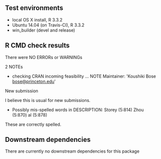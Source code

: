 Test environments
-----------------

-   local OS X install, R 3.3.2
-   Ubuntu 14.04 (on Travis-CI), R 3.3.2
-   win\_builder (devel and release)

R CMD check results
-------------------

There were NO ERRORs or WARNINGs

2 NOTEs

-   checking CRAN incoming feasibility ... NOTE Maintainer: 'Koushiki
    Bose <bose@princeton.edu>'

New submission

I believe this is usual for new submissions.

-   Possibly mis-spelled words in DESCRIPTION: Storey (5:814) Zhou
    (5:870) al (5:878)

These are correctly spelled.

Downstream dependencies
-----------------------

There are currently no downstream dependencies for this package
